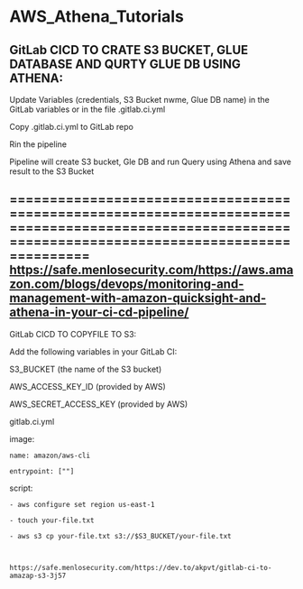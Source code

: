 # AWS_Athena_Tutorials

## GitLab CICD TO CRATE S3 BUCKET, GLUE DATABASE AND QURTY GLUE DB USING ATHENA:

Update Variables (credentials, S3 Bucket nwme, Glue DB name) in the GitLab variables or in the file .gitlab.ci.yml

Copy .gitlab.ci.yml to GitLab repo

Rin the pipeline

Pipeline will create S3 bucket, Gle DB and run Query using Athena and save result to the S3 Bucket




======================================================================================================================================================
https://safe.menlosecurity.com/https://aws.amazon.com/blogs/devops/monitoring-and-management-with-amazon-quicksight-and-athena-in-your-ci-cd-pipeline/
--------

GitLab CICD TO COPYFILE TO S3:

Add the following variables in your GitLab CI:

S3_BUCKET (the name of the S3 bucket)

AWS_ACCESS_KEY_ID (provided by AWS)

AWS_SECRET_ACCESS_KEY (provided by AWS)

gitlab.ci.yml

  image:
  
    name: amazon/aws-cli
    
    entrypoint: [""]
    
  script:
  
    - aws configure set region us-east-1
    
    - touch your-file.txt
    
    - aws s3 cp your-file.txt s3://$S3_BUCKET/your-file.txt



    https://safe.menlosecurity.com/https://dev.to/akpvt/gitlab-ci-to-amazap-s3-3j57
    
